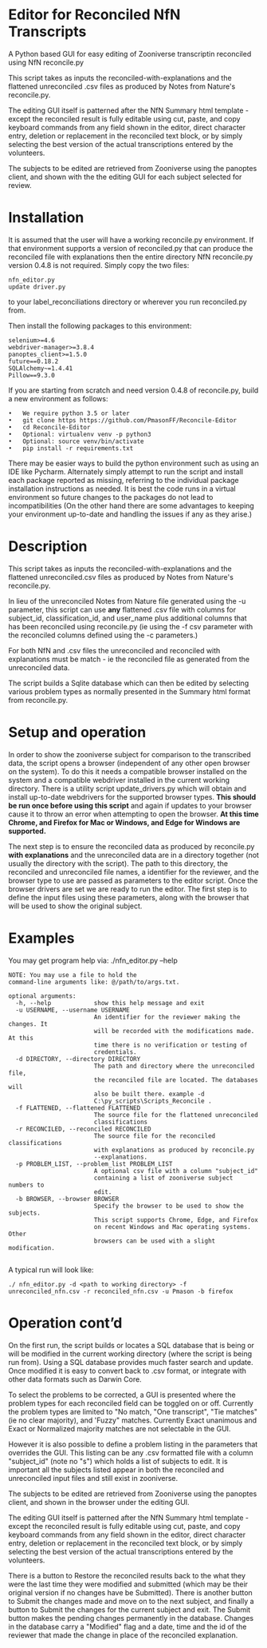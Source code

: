 # Editor for Reconciled NfN Transcripts  
A Python based GUI for easy editing of Zooniverse transcriptin reconciled using NfN reconcile.py

This script takes as inputs the reconciled-with-explanations and the flattened 
unreconciled .csv files as produced by Notes from Nature's reconcile.py.

The editing GUI itself is patterned after the NfN Summary html template - except the reconciled result is fully editable using cut, paste, and copy keyboard commands from any field shown in the editor, direct character entry, deletion or replacement in the reconciled text block, or by simply selecting the best version of the actual transcriptions entered by the volunteers.

The subjects to be edited are retrieved from Zooniverse using the panoptes client, and shown with the the editing GUI for each subject selected for review.

# Installation
It is assumed that the user will have a working reconcile.py environment.  If that environment supports a version of reconciled.py that can produce the reconciled file with explanations then the entire directory NfN reconcile.py version 0.4.8 is not required.  Simply copy the two files:

````
nfn_editor.py
update driver.py
````

to your label_reconciliations directory or wherever you run reconciled.py from.

Then install the following packages to this environment:

````
selenium>=4.6  
webdriver-manager>=3.8.4  
panoptes_client>=1.5.0  
future==0.18.2
SQLAlchemy~=1.4.41
Pillow==9.3.0
````

If you are starting from scratch and need version 0.4.8 of reconcile.py, build a new environment as follows:

````
•	We require python 3.5 or later
•	git clone https https://github.com/PmasonFF/Reconcile-Editor
•	cd Reconcile-Editor
•	Optional: virtualenv venv -p python3
•	Optional: source venv/bin/activate
•	pip install -r requirements.txt
````

There may be easier ways to build the python environment such as using an IDE like Pycharm.  Alternately simply attempt to run the script and install each package reported as missing, referring to the individual package installation instructions as needed.  It is best the code runs in a virtual environment so future changes to the packages do not lead to incompatibilities (On the other hand there are some advantages to keeping your environment up-to-date and handling the issues if any as they arise.)  



# Description
This script takes as inputs the reconciled-with-explanations and the flattened unreconciled.csv files as produced by Notes from Nature's reconcile.py.

In lieu of the unreconciled Notes from Nature file generated using the -u parameter, this script can use **any** flattened .csv file with columns for subject_id, classification_id, and user_name plus additional columns that has been reconciled using reconcile.py (ie using the -f csv parameter with the reconciled columns defined using the -c parameters.)

For both NfN and .csv files the unreconciled and reconciled with explanations must be match - ie the reconciled file as generated from the unreconciled data.

The script builds a Sqlite database which can then be edited by selecting various problem types as normally presented in the Summary html format from reconcile.py.


# Setup and operation
In order to show the zooniverse subject for comparison to the transcribed data, the script opens a browser (independent of any other open browser on the system). To do this it needs a compatible browser installed on the system and a compatible webdriver installed in the current working directory.  There is a utility script update_drivers.py which will obtain and install up-to-date webdrivers for the supported browser types. **This should be run once before using this script** and again if updates to your browser cause it to throw an error when attempting to open the browser. **At this time Chrome, and Firefox for Mac or Windows, and Edge for Windows are supported.**

The next step is to ensure the reconciled data as produced by reconcile.py **with explanations** and the unreconciled data are in a directory together (not usually the directory with the script).  The path to this directory, the reconciled and unreconciled file names, a identifier for the reviewer, and the browser type to use are passed as parameters to the editor script.  Once the browser drivers are set we are ready to run the editor. The first step is to define the input files using these parameters, along with the browser that will be used to show the original subject. 

# Examples
You may get program help via:
./nfn_editor.py –help

````
NOTE: You may use a file to hold the
command-line arguments like: @/path/to/args.txt.

optional arguments:
  -h, --help            show this help message and exit
  -u USERNAME, --username USERNAME
                        An identifier for the reviewer making the changes. It
                        will be recorded with the modifications made. At this
                        time there is no verification or testing of
                        credentials.
  -d DIRECTORY, --directory DIRECTORY
                        The path and directory where the unreconciled file,
                        the reconciled file are located. The databases will
                        also be built there. example -d
                        C:\py_scripts\Scripts_Reconcile .
  -f FLATTENED, --flattened FLATTENED
                        The source file for the flattened unreconciled
                        classifications
  -r RECONCILED, --reconciled RECONCILED
                        The source file for the reconciled classifications
                        with explanations as produced by reconcile.py
                        --explanations.
  -p PROBLEM_LIST, --problem_list PROBLEM_LIST
                        A optional csv file with a column "subject_id"
                        containing a list of zooniverse subject numbers to
                        edit.
  -b BROWSER, --browser BROWSER
                        Specify the browser to be used to show the subjects.
                        This script supports Chrome, Edge, and Firefox
                        on recent Windows and Mac operating systems. Other
                        browsers can be used with a slight modification.
                        
````

A typical run will look like:
````
./ nfn_editor.py -d <path to working directory> -f unreconciled_nfn.csv -r reconciled_nfn.csv -u Pmason -b firefox
````

# Operation cont’d

On the first run, the script builds or locates a SQL database that is being or will be modified in the current working directory (where the script is being run from).  Using a SQL database provides much faster search and update. Once modified it is easy to convert back to .csv format, or integrate with other data formats such as Darwin Core. 

To select the problems to be corrected, a GUI is presented where the problem types for each reconciled field can be toggled on or off. Currently the problem types are limited to "No match, "One transcript", "Tie matches" (ie no clear majority), and 'Fuzzy" matches. Currently Exact unanimous and Exact or Normalized majority matches are not selectable in the GUI.

However it is also possible to define a problem listing in the parameters that overrides the GUI.  This listing can be any .csv formatted file with a column "subject_id" (note no "s") which holds a list of subjects to edit. It is important all the subjects listed appear in both the reconciled and unreconciled input files and still exist in zooniverse.

The subjects to be edited are retrieved from Zooniverse using the panoptes client, and shown in the browser under the editing GUI.

The editing GUI itself is patterned after the NfN Summary html template - except the reconciled result is fully editable using cut, paste, and copy keyboard commands from any field shown in the editor, direct character entry, deletion or replacement in the reconciled text block, or by simply selecting the best version of the actual transcriptions entered by the volunteers.

There is a button to Restore the reconciled results back to the what they were the last time they were modified and submitted (which may be their original version if no changes have be Submitted).  There is another button to Submit the changes made and move on to the next subject, and finally a button to Submit the changes for the current subject and exit.  The Submit button makes the pending changes permanently in the database. Changes in the database carry a "Modified" flag and a date, time and the id of the reviewer that made the change in place of the reconciled explanation.

